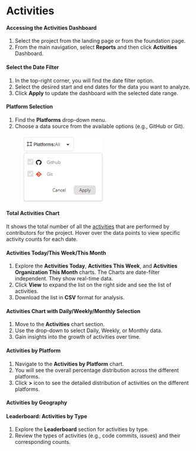 # Activities

#### Accessing the Activities Dashboard

1. Select the project from the landing page or from the foundation page.
2. From the main navigation, select **Reports** and then click **Activities** Dashboard.

#### Select the Date Filter

1. In the top-right corner, you will find the date filter option.
2. Select the desired start and end dates for the data you want to analyze.
3. Click **Apply** to update the dashboard with the selected date range.

#### Platform Selection

1. Find the **Platforms** drop-down menu.&#x20;
2. Choose a data source from the available options (e.g., GitHub or Git).

<figure><img src="../../../.gitbook/assets/image (101).png" alt=""><figcaption></figcaption></figure>

#### Total Activities Chart

It shows the total number of all the [activities](https://docs.linuxfoundation.org/lfx/insights/v3-current/overview-page/key-metrics-and-detailed-analysis/contributor#contributors-activities) that are performed by contributors for the project. Hover over the data points to view specific activity counts for each date.

#### Activities Today/This Week/This Month

1. Explore the **Activities Today**, **Activities This Week**, and **Activities Organization This Month** charts. The Charts are date-filter independent. They show real-time data.
2. Click **View** to expand the list on the right side and see the list of activities.
3. Download the list in **CSV** format for analysis.

#### Activities Chart with Daily/Weekly/Monthly Selection

1. Move to the **Activities** chart section.
2. Use the drop-down to select Daily, Weekly, or Monthly data.
3. Gain insights into the growth of activities over time.

#### Activities by Platform

1. Navigate to the **Activities by Platform** chart.
2. You will see the overall percentage distribution across the different platforms.
3. Click **>** icon to see the detailed distribution of activities on the different platforms.

#### Activities by Geography

#### Leaderboard: Activities by Type

1. Explore the **Leaderboard** section for activities by type.
2. Review the types of activities (e.g., code commits, issues) and their corresponding counts.
